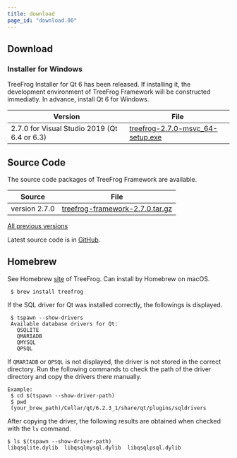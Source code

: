 ```yaml
---
title: download
page_id: "download.00"
---
```


## Download

### Installer for Windows

TreeFrog Installer for Qt 6 has been released. If installing it, the development environment of TreeFrog Framework will be constructed immediatly. In advance, install Qt 6 for Windows.

<div class="table-div" markdown="1">

| Version                           | File                                   |
|-------------------------------------|--------------------------------------|
| 2.7.0 for Visual Studio 2019 (Qt 6.4 or 6.3)| [<i class="fa fa-download" aria-hidden="true"></i> treefrog-2.7.0-msvc_64-setup.exe](https://github.com/treefrogframework/treefrog-framework/releases/download/v2.7.0/treefrog-2.7.0-msvc_64-setup.exe) |

</div>

## Source Code

The source code packages of TreeFrog Framework are available.

<div class="table-div" markdown="1">

| Source         | File                             |
|----------------|----------------------------------|
| version 2.7.0 | [<i class="fa fa-download" aria-hidden="true"></i> treefrog-framework-2.7.0.tar.gz](https://github.com/treefrogframework/treefrog-framework/archive/v2.7.0.tar.gz) |

 </div>

[All previous versions <i class="fa fa-angle-double-right" aria-hidden="true"></i>](https://github.com/treefrogframework/treefrog-framework/releases)

Latest source code is in [GitHub](https://github.com/treefrogframework/).

## Homebrew

See Homebrew [site](https://formulae.brew.sh/formula/treefrog) of TreeFrog.
Can install by Homebrew on macOS.

```
 $ brew install treefrog
```

If the SQL driver for Qt was installed correctly, the followings is displayed.

```
 $ tspawn --show-drivers
 Available database drivers for Qt:
   QSQLITE
   QMARIADB
   QMYSQL
   QPSQL
```

If `QMARIADB` or `QPSQL` is not displayed, the driver is not stored in the correct directory. Run the following commands to check the path of the driver directory and copy the drivers there manually.

```
Example:
 $ cd $(tspawn --show-driver-path)
 $ pwd
 (your_brew_path)/Cellar/qt/6.2.3_1/share/qt/plugins/sqldrivers
```

After copying the driver, the following results are obtained when checked with the `ls` command.

```
$ ls $(tspawn --show-driver-path)
libqsqlite.dylib  libqsqlmysql.dylib  libqsqlpsql.dylib
```
